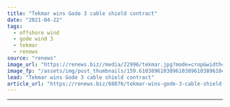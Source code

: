 ```yaml
---
title: "Tekmar wins Gode 3 cable shield contract"
date: "2021-04-22"
tags: 
  - offshore wind
  - gode wind 3
  - tekmar
  - renews
source: "renews"
image_url: "https://renews.biz//media/22996/tekmar.jpg?mode=crop&width=770&heightratio=0.6103896103896103896103896104&slimmage=true"
image_fp: "/assets/img/post_thumbnails/159.6103896103896103896103896104&slimmage=true"
lead: "Tekmar wins Gode 3 cable shield contract"
article_url: "https://renews.biz/68076/tekmar-wins-gode-3-cable-shield-contract/"
---
```


---
